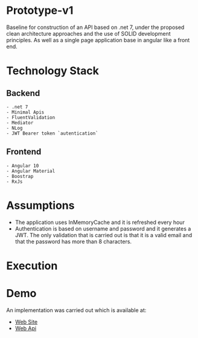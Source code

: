 # Prototype-v1

Baseline for construction of an API based on .net 7, under the proposed clean architecture approaches and the use of SOLID development principles.
As well as a single page application base in angular like a front end.

# Technology Stack
## Backend
    - .net 7
    - Minimal Apis
    - FluentValidation
    - Mediator
    - NLog
    - JWT Bearer token `autentication`
## Frontend
    - Angular 10
    - Angular Material
    - Boostrap
    - RxJs
# Assumptions
- The application uses InMemoryCache and it is refreshed every hour
- Authentication is based on username and password and it generates a JWT.
  The only validation that is carried out is that it is a valid email and
  that the password has more than 8 characters.
# Execution

# Demo
An implementation was carried out which is available at:
- [Web Site](https://wonderful-wave-0f1681e1e.4.azurestaticapps.net/)
- [Web Api](https://nextech-demo-api.azurewebsites.net/)

